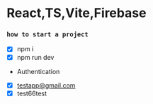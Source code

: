 # React,TS,Vite,Firebase

### `how to start a project`

- [x] npm i
- [x] npm run dev

- Authentication
- [x] testapp@gmail.com
- [x] test66test
